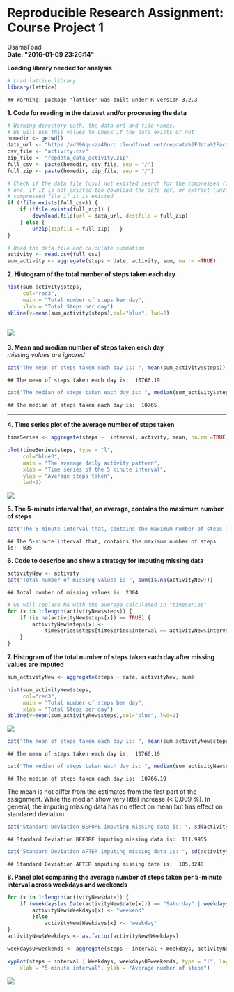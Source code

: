 # Reproducible Research Assignment: Course Project 1
UsamaFoad  
**Date: "2016-01-09 23:26:14"**

**Loading library needed for analysis**

```r
# Load lattice library
library(lattice)
```

```
## Warning: package 'lattice' was built under R version 3.2.3
```

**1. Code for reading in the dataset and/or processing the data**


```r
# Working directory path, the data url and file names.
# We will use this values to check if the data exists or not
homedir <- getwd()
data_url <- "https://d396qusza40orc.cloudfront.net/repdata%2Fdata%2Factivity.zip"
csv_file <- "activity.csv"
zip_file <- "repdata_data_activity.zip"
full_csv <- paste(homedir, csv_file, sep = "/")
full_zip <- paste(homedir, zip_file, sep = "/")
```

```r
# Check if the data file (csv) not existed search for the compressed (zip)
# one, if it is not existed too download the data set, or extract (unzip) the
# compressed file if it is existed
if (!file.exists(full_csv)) {
    if (!file.exists(full_zip)) {
        download.file(url = data_url, destfile = full_zip)
    } else {
        unzip(zipfile = full_zip)   }
}
```

```r
# Read the data file and calculate summation
activity <- read.csv(full_csv)
sum_activity <- aggregate(steps ~ date, activity, sum, na.rm =TRUE)
```

**2. Histogram of the total number of steps taken each day**

```r
hist(sum_activity$steps, 
     col="red3",
     main = "Total number of steps ber day",
     xlab = "Total Steps ber day")
abline(v=mean(sum_activity$steps),col="blue", lwd=2)
```

![](PA1_template_files/figure-html/sumhistogram-1.png) 
----------------
**3. Mean and median number of steps taken each day**  
*missing values are ignored*

```r
cat("The mean of steps taken each day is: ", mean(sum_activity$steps))
```

```
## The mean of steps taken each day is:  10766.19
```

```r
cat("The median of steps taken each day is: ", median(sum_activity$steps))
```

```
## The median of steps taken each day is:  10765
```
----------------
**4. Time series plot of the average number of steps taken**  


```r
timeSeries <- aggregate(steps ~  interval, activity, mean, na.rm =TRUE)

plot(timeSeries$steps, type = "l",  
     col="blue3",  
     main = "The average daily activity pattern",  
     xlab = "Time series of the 5 minute interval",  
     ylab = "Average steps taken",  
     lwd=2)  
```

![](PA1_template_files/figure-html/timeSeriesPlot-1.png) 

**5. The 5-minute interval that, on average, contains the maximum number of steps**  

```r
cat("The 5-minute interval that, contains the maximum number of steps is: ", timeSeries$interval[timeSeries$steps == max(timeSeries$steps, na.rm = TRUE)])
```

```
## The 5-minute interval that, contains the maximum number of steps is:  835
```

**6. Code to describe and show a strategy for imputing missing data**


```r
activityNew <- activity
cat("Total number of missing values is ", sum(is.na(activityNew)))
```

```
## Total number of missing values is  2304
```

```r
# we will replace NA with the average calculated in "timeSeries"
for (x in 1:length(activityNew$steps)) {
    if (is.na(activityNew$steps[x]) == TRUE) {
        activityNew$steps[x] <-
            timeSeries$steps[timeSeries$interval == activityNew$interval[x]]
    }
}
```

**7. Histogram of the total number of steps taken each day after missing values are imputed**


```r
sum_activityNew <- aggregate(steps ~ date, activityNew, sum)

hist(sum_activityNew$steps, 
     col="red3",
     main = "Total number of steps ber day",
     xlab = "Total Steps ber day")
abline(v=mean(sum_activityNew$steps),col="blue", lwd=2)
```

![](PA1_template_files/figure-html/unnamed-chunk-2-1.png) 


```r
cat("The mean of steps taken each day is: ", mean(sum_activityNew$steps))
```

```
## The mean of steps taken each day is:  10766.19
```

```r
cat("The median of steps taken each day is: ", median(sum_activityNew$steps))
```

```
## The median of steps taken each day is:  10766.19
```
The mean is not differ from the estimates from the first part of the assignment. While the median show very littel increase (< 0.009 %).
In general, the imputing missing data has no effect on mean but has effect on standared deviation.

```r
cat("Standard Deviation BEFORE imputing missing data is: ", sd(activity$steps, na.rm = TRUE))
```

```
## Standard Deviation BEFORE imputing missing data is:  111.9955
```

```r
cat("Standard Deviation AFTER imputing missing data is: ", sd(activityNew$steps))
```

```
## Standard Deviation AFTER imputing missing data is:  105.3248
```

**8. Panel plot comparing the average number of steps taken per 5-minute interval across weekdays and weekends**  


```r
for (x in 1:length(activityNew$date)) {
    if (weekdays(as.Date(activityNew$date[x])) == "Saturday" | weekdays(as.Date(activityNew$date[x])) == "Sunday") {
        activityNew$Weekdays[x] <- "weekend"
        }else 
            activityNew$Weekdays[x] <- "weekday"
}
activityNew$Weekdays <- as.factor(activityNew$Weekdays)

weekdaysORweekends <- aggregate(steps ~ interval + Weekdays, activityNew, mean)

xyplot(steps ~ interval | Weekdays, weekdaysORweekends, type = "l", layout = c(1, 2), 
    xlab = "5-minute interval", ylab = "Average number of steps")
```

![](PA1_template_files/figure-html/unnamed-chunk-3-1.png) 
